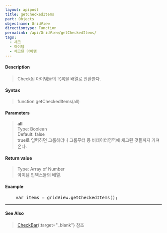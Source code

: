 ```yaml
---
layout: apipost
title: getCheckedItems
part: Objects
objectname: GridView
directiontype: Function
permalink: /api/GridView/getCheckedItems/
tags: 
  - 체크
  - 아이템
  - 체크된 아이템
---
```



#### Description

> Check된 아이템들의 목록을 배열로 반환한다.

#### Syntax

> function getCheckedItems(all)

#### Parameters

> **all**  
> Type: Boolean  
> Default: false  
> true로 입력하면 그룹헤더나 그룹푸터 등 비데이터영역에 체크된 것들까지 가져온다.  

#### Return value

> Type: Array of Number  
> 아이템 인덱스들의 배열.

#### Example

<pre class="prettyprint">
    var items = gridView.getCheckedItems();
</pre>

---

#### See Also

> [CheckBar](http://demo.realgrid.com/Demo/CheckBar){:target="_blank"} 참조